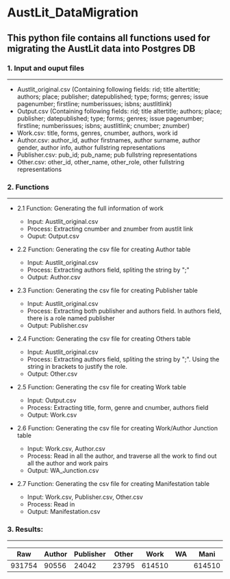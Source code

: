 # AustLit_DataMigration

## This python file contains all functions used for migrating the AustLit data into Postgres DB

### 1. Input and ouput files
----
  - Austlit_original.csv (Containing following fields: rid; title	altertitle; authors; place; publisher; datepublished; type; forms; genres; issue pagenumber; firstline; numberissues; isbns; austlitlink)
  - Output.csv (Containing following fields: rid; title	altertitle; authors; place; publisher; datepublished; type; forms; genres; issue pagenumber; firstline; numberissues; isbns; austlitlink; cnumber; znumber)
  - Work.csv: title, forms, genres, cnumber, authors, work id
  - Author.csv: author_id, author firstnames, author surname, author gender, author info, author fullstring representations
  - Publisher.csv: pub_id; pub_name; pub fullstring representations
  - Other.csv: other_id, other_name, other_role, other fullstring representations

### 2. Functions 
----
  - 2.1 Function: Generating the full information of work 
    - Input: Austlit_original.csv 
    - Process: Extracting cnumber and znumber from austlit link 
    - Ouput: Output.csv 

  - 2.2 Function: Generating the csv file for creating Author table
    - Input: Austlit_original.csv 
    - Process: Extracting authors field, spliting the string by ";"
    - Output: Author.csv

  - 2.3 Function: Generating the csv file for creating Publisher table
    - Input: Austlit_original.csv 
    - Process: Extracting both publisher and authors field. In authors field, there is a role named publisher
    - Output: Publisher.csv

  - 2.4 Function: Generating the csv file for creating Others table
    - Input: Austlit_original.csv 
    - Process: Extracting authors field, spliting the string by ";". Using the string in brackets to justify the role.
    - Output: Other.csv
    
  - 2.5 Function: Generating the csv file for creating Work table
    - Input: Output.csv 
    - Process: Extracting title, form, genre and cnumber, authors field
    - Output: Work.csv

  - 2.6 Function: Generating the csv file for creating Work/Author Junction table
    - Input: Work.csv, Author.csv 
    - Process: Read in all the author, and traverse all the work to find out all the author and work pairs
    - Output: WA_Junction.csv
    
  - 2.7 Function: Generating the csv file for creating Manifestation table
    - Input: Work.csv, Publisher.csv, Other.csv 
    - Process: Read in 
    - Output: Manifestation.csv

### 3. Results:
----
| Raw      | Author   | Publisher| Other    |Work      |WA        |Mani      |
|----------|----------|----------|----------|----------|----------|----------|
|931754    |90556     |24042     | 23795    |614510    |          |614510    |

